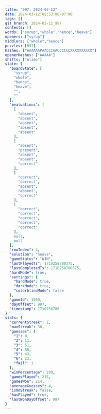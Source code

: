 ```yaml
---
title: "997: 2024-03-12"
date: 2024-03-12T08:53:00-07:00
tags: []
git_branch: 2024-03-12_997
contests: []
words: ["syrup","whole","hence","heave"]
openers: ["syrup"]
middlers: ["whole","hence"]
puzzles: [997]
hashes: ["AAAAAAPAACCCAACCCCCCXXXXXXXXXX"]
openerHashes: ["AAAAA"]
shifts: ["nlieo"]
state: {
  "boardState": [
    "syrup",
    "whole",
    "hence",
    "heave",
    "",
    ""
  ],
  "evaluations": [
    [
      "absent",
      "absent",
      "absent",
      "absent",
      "absent"
    ],
    [
      "absent",
      "present",
      "absent",
      "absent",
      "correct"
    ],
    [
      "correct",
      "correct",
      "absent",
      "absent",
      "correct"
    ],
    [
      "correct",
      "correct",
      "correct",
      "correct",
      "correct"
    ],
    null,
    null
  ],
  "rowIndex": 4,
  "solution": "heave",
  "gameStatus": "WIN",
  "lastPlayedTs": 1710258780375,
  "lastCompletedTs": 1710258780375,
  "hardMode": true,
  "settings": {
    "hardMode": true,
    "darkMode": true,
    "colorblindMode": false
  },
  "gameId": 1999,
  "dayOffset": 997,
  "timestamp": 1710258780
}
stats: {
  "currentStreak": 1,
  "maxStreak": 36,
  "guesses": {
    "1": 0,
    "2": 11,
    "3": 51,
    "4": 86,
    "5": 43,
    "6": 23,
    "fail": 1
  },
  "winPercentage": 100,
  "gamesPlayed": 215,
  "gamesWon": 214,
  "averageGuesses": 4,
  "isOnStreak": false,
  "hasPlayed": true,
  "lastWonDayOffset": 997
}
---
```

<!-- more -->
